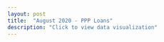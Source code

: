 ```yaml
---
layout: post
title:  "August 2020 - PPP Loans"
description: "Click to view data visualization"
---
```

<main id="map" class="map"></main>
<aside class="legend__wrapper legend__wrapper--datacommon" style="display: none;">
  <div class="legend" style="max-height: 317px;">
    <span class="legend__title legend__title--datacommon">PPP Loans</span>
    <svg height="132" width="160">
      <rect x="2" y="2" width="32" height="16" fill="#edf8fb" stroke="black" stroke-width="1px" />
      <text x="42" y="14" id="legend1" class="legend__entry legend__entry--datacommon">1–⁠99 loans</text>
      <rect x="2" y="30" width="32" height="16" fill="#b2e2e2" stroke="black" stroke-width="1px"  />
      <text x="42" y="42" id="legend2" class="legend__entry legend__entry--datacommon">100–⁠499 loans</text>
      <rect x="2" y="58" width="32" height="16" fill="#66c2a4" stroke="black" stroke-width="1px"  />
      <text x="42" y="70" id="legend3" class="legend__entry legend__entry--datacommon">500–⁠1499 loans</text>
      <rect x="2" y="86" width="32" height="16" fill="#238b45" stroke="black" stroke-width="1px"  />
      <text x="42" y="98" id="legend4" class="legend__entry legend__entry--datacommon">1500+ loans</text>
      <rect x="2" y="114" width="32" height="16" fill="#bfbeba" stroke="black" stroke-width="1px"  />
      <text x="42" y="126" id="legend5" class="legend__entry legend__entry--datacommon">Data unavailable</text>
    </svg>
    <form class="legend__controls">
      <span class="legend__title legend__title--datacommon">Two-digit NAICS Codes</span>
      <select name="naics" id="naics" class="legend__select">
        <option value="11">Agriculture, forestry, fishing, hunting</option>
        <option value="21">Mining, quarrying, oil and gas extraction</option>
        <option value="22">Utilities</option>
        <option value="23">Construction</option>
        <option value="31">31-33 Manufacturing</option> 
        <option value="42">Wholesale trade</option>
        <option value="44">44-45 Retail trade</option>
        <option value="48">48-49 Transportation and warehousing</option>
        <option value="51">Information</option>
        <option value="52">Finance and insurance</option>
        <option value="53">Real estate and rental and leasing</option>
        <option value="54">Professional, scientific, and technical services</option>
        <option value="55">Management of companies and enterprises</option>
        <option value="56">Administrative and support and waste management and remediation services</option>
        <option value="61">Educational services</option>
        <option value="62">Health care and social assistance</option>
        <option value="71">Arts, entertainment, and recreation</option>
        <option value="72">Accomodation and food services</option>
        <option value="81">Other services</option>
        <option value="92">Public administration</option>
      </select>
    </form>
    <a href="https://datacommon.mapc.org/browser/datasets/413" target="_PARENT" class="legend__title legend__title--datacommon">Explore & Download Data</a>
  </div>
  <button type="button" class="button__collapsible button__collapsible--minus">-</button>
  <div>
    <label for="button__collapsible--plus" class="maximize-instructions legend__entry legend__entry--datacommon">Expand legend</label>
    <button type="button" class="button__collapsible button__collapsible--plus">+</button>
  </div>
</aside>

<script src="{{'assets/javascripts/ppp-map.js' | absolute_url }}" type="module"></script>
